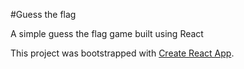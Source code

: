 #Guess the flag

A simple guess the flag game built using React

This project was bootstrapped with [Create React App](https://github.com/facebook/create-react-app).
